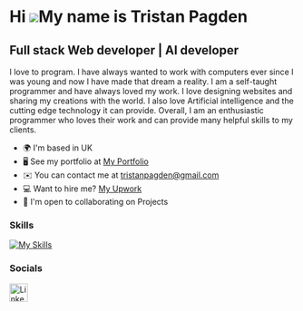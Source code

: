Hi ![](https://user-images.githubusercontent.com/18350557/176309783-0785949b-9127-417c-8b55-ab5a4333674e.gif)My name is Tristan Pagden
======================================================================================================================================

Full stack Web developer | AI developer
---------------------------------------

I love to program. I have always wanted to work with computers ever since I was young and now I have made that dream a reality. I am a self-taught programmer and have always loved my work. I love designing websites and sharing my creations with the world. I also love Artificial intelligence and the cutting edge technology it can provide. Overall, I am an enthusiastic programmer who loves their work and can provide many helpful skills to my clients.

*   🌍  I'm based in UK
*   🖥️  See my portfolio at [My Portfolio](http://tristanpagden.vercel.app)
*   ✉️  You can contact me at [tristanpagden@gmail.com](mailto:tristanpagden@gmail.com)
*   💻  Want to hire me? [My Upwork](http://www.upwork.com/freelancers/~0167c5c371fcfc7a1d)
*   🤝  I'm open to collaborating on Projects


### Skills 

[![My Skills](https://skillicons.dev/icons?i=js,html,css,wasm)](https://skillicons.dev)
                    

### Socials
                  
<p align="left"> <a href="https://www.linkedin.com/in/tristan-pagden-51ba75286/" target="_blank" rel="noreferrer"> <picture> <source media="(prefers-color-scheme: dark)" srcset="undefined" /> <source media="(prefers-color-scheme: light)" srcset="https://raw.githubusercontent.com/danielcranney/readme-generator/main/public/icons/socials/linkedin.svg" /> <img src="https://img.shields.io/badge/LinkedIn-blue?style=for-the-badge&logo=linkedin&logoColor=white" width="32" height="32" alt="LinkedIN pic"/> </picture> </a></p>
